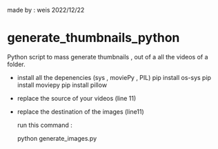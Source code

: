 made by : weis
2022/12/22

# generate_thumbnails_python
Python script to mass generate thumbnails , out of a all the videos of a folder.




- install all the depenencies (sys , moviePy , PIL)
   pip install os-sys
   pip install moviepy
   pip install pillow
   
- replace the source of your videos 
  (line 11)
- replace the destination of the images
  (line11)
  
  run this command :
  
  python generate_images.py
  
